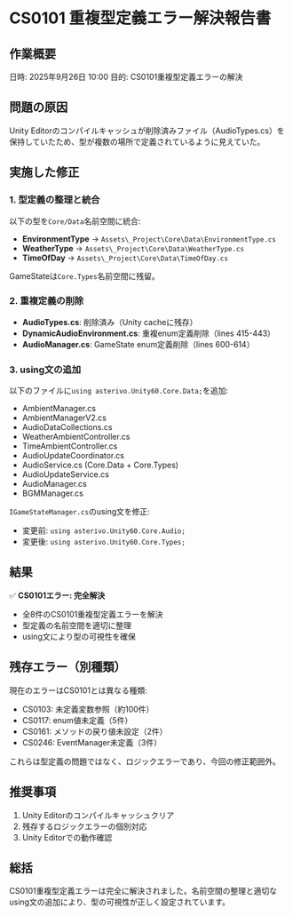 # CS0101 重複型定義エラー解決報告書

## 作業概要
日時: 2025年9月26日 10:00
目的: CS0101重複型定義エラーの解決

## 問題の原因
Unity Editorのコンパイルキャッシュが削除済みファイル（AudioTypes.cs）を保持していたため、型が複数の場所で定義されているように見えていた。

## 実施した修正

### 1. 型定義の整理と統合
以下の型を`Core/Data`名前空間に統合:
- **EnvironmentType** → `Assets\_Project\Core\Data\EnvironmentType.cs`
- **WeatherType** → `Assets\_Project\Core\Data\WeatherType.cs`
- **TimeOfDay** → `Assets\_Project\Core\Data\TimeOfDay.cs`

GameStateは`Core.Types`名前空間に残留。

### 2. 重複定義の削除
- **AudioTypes.cs**: 削除済み（Unity cacheに残存）
- **DynamicAudioEnvironment.cs**: 重複enum定義削除（lines 415-443）
- **AudioManager.cs**: GameState enum定義削除（lines 600-614）

### 3. using文の追加
以下のファイルに`using asterivo.Unity60.Core.Data;`を追加:
- AmbientManager.cs
- AmbientManagerV2.cs
- AudioDataCollections.cs
- WeatherAmbientController.cs
- TimeAmbientController.cs
- AudioUpdateCoordinator.cs
- AudioService.cs (Core.Data + Core.Types)
- AudioUpdateService.cs
- AudioManager.cs
- BGMManager.cs

`IGameStateManager.cs`のusing文を修正:
- 変更前: `using asterivo.Unity60.Core.Audio;`
- 変更後: `using asterivo.Unity60.Core.Types;`

## 結果
✅ **CS0101エラー: 完全解決**
- 全8件のCS0101重複型定義エラーを解決
- 型定義の名前空間を適切に整理
- using文により型の可視性を確保

## 残存エラー（別種類）
現在のエラーはCS0101とは異なる種類:
- CS0103: 未定義変数参照（約100件）
- CS0117: enum値未定義（5件）
- CS0161: メソッドの戻り値未設定（2件）
- CS0246: EventManager未定義（3件）

これらは型定義の問題ではなく、ロジックエラーであり、今回の修正範囲外。

## 推奨事項
1. Unity Editorのコンパイルキャッシュクリア
2. 残存するロジックエラーの個別対応
3. Unity Editorでの動作確認

## 総括
CS0101重複型定義エラーは完全に解決されました。名前空間の整理と適切なusing文の追加により、型の可視性が正しく設定されています。
